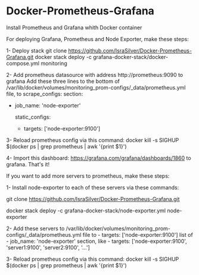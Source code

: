 # Docker-Prometheus-Grafana
Install Prometheus and Grafana whith Docker container

For deploying Grafana, Prometheus and Node Exporter, make these steps:

1- Deploy stack
git clone https://github.com/IsraSilver/Docker-Prometheus-Grafana.git
docker stack deploy -c grafana-docker-stack/docker-compose.yml monitoring

2- Add prometheus datasource with address http://prometheus:9090 to grafana
Add these three lines to the bottom of /var/lib/docker/volumes/monitoring_prom-configs/_data/prometheus.yml file, to scrape_configs: section:
  
  - job_name: 'node-exporter'

    static_configs:
      - targets: ['node-exporter:9100']
      
      
3- Reload prometheus config via this command:
docker kill -s SIGHUP $(docker ps | grep prometheus | awk '{print $1}')

4- Import this dashboard: https://grafana.com/grafana/dashboards/1860 to grafana.
That's it!

If you want to add more servers to prometheus, make these steps:

1- Install node-exporter to each of these servers via these commands:

git clone https://github.com/IsraSilver/Docker-Prometheus-Grafana.git

docker stack deploy -c grafana-docker-stack/node-exporter.yml node-exporter

2- Add these servers to /var/lib/docker/volumes/monitoring_prom-configs/_data/prometheus.yml file to - targets: ['node-exporter:9100'] list of - job_name: 'node-exporter' section, like - targets: ['node-exporter:9100', 'server1:9100', 'server2:9100', '...']

3- Reload prometheus config via this command:
docker kill -s SIGHUP $(docker ps | grep prometheus | awk '{print $1}')
